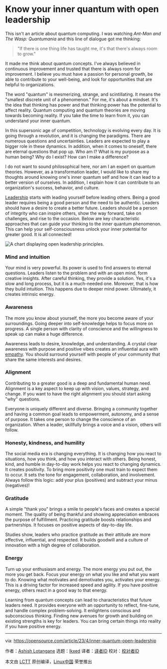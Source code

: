 [#]: subject: "Know your inner quantum with open leadership"
[#]: via: "https://opensource.com/article/23/4/inner-quantum-open-leadership"
[#]: author: "Ashish Lotangane https://opensource.com/users/ashish-lotangane"
[#]: collector: "lkxed"
[#]: translator: " "
[#]: reviewer: " "
[#]: publisher: " "
[#]: url: " "

Know your inner quantum with open leadership
======

This isn't an article about quantum computing. I was watching _Ant-Man and The Wasp: Quantumania_ and this line of dialogue got me thinking:

> "If there is one thing life has taught me, it's that there's always room to grow."

It made me think about quantum concepts. I've always believed in continuous improvement and trusted that there is always room for improvement. I believe you must have a passion for personal growth, be able to contribute to your well-being, and look for opportunities that are helpful to organizations.

The word "quantum" is mesmerizing, strange, and scintillating. It means the "smallest discrete unit of a phenomenon." For me, it's about a mindset. It's the idea that thinking has power and that thinking power has the potential to affect reality. Quantum computing and quantum theories are moving towards becoming reality. If you take the time to learn from it, you can understand your inner quantum.

In this supersonic age of competition, technology is evolving every day. It is going through a revolution, and it is changing the paradigms. There are numerous questions and uncertainties. Leaders are expected to play a bigger role in these dynamics. In addition, when it comes to oneself, there are eternal questions that pop up. Who am I? What is my purpose as a human being? Why do I exist? How can I make a difference?

I do not want to sound philosophical here, nor am I an expert on quantum theories. However, as a transformation leader, I would like to share my thoughts around knowing one's inner quantum self and how it can lead to a better version of ourselves. In addition, I explain how it can contribute to an organization's success, behavior, and culture.

[Leadership][1] starts with leading yourself before leading others. Being a good leader requires being a good person and the need to be authentic. Leaders should have a desire to create a better future. Leaders should be a person of integrity who can inspire others, show the way forward, take on challenges, and rise to the occasion. Below are key characteristic approaches that can guide your thinking to the inner quantum phenomenon. This can help your self-consciousness unlock your inner potential for greater good. It is all connected!

![A chart displaying open leadership principles.][2]

### Mind and intuition

Your mind is very powerful. Its power is used to find answers to eternal questions. Leaders listen to the problem and with an open mind, form creative insights. After careful thinking, they provide a solution. Yes, it's a slow and long process, but it is a much-needed one. Moreover, that is how they build intuition. This happens due to deeper mind power. Ultimately, it creates intrinsic energy.

### Awareness

The more you know about yourself, the more you become aware of your surroundings. Going deeper into self-knowledge helps to focus more on progress. A single person with clarity of conscience and the willingness to speak up can make a huge difference.

Awareness leads to desire, knowledge, and understanding. A crystal clear awareness with purpose and positive vibes creates an influential aura with [empathy][3]. You should surround yourself with people of your community that share the same interests and desires.

### Alignment

Contributing to a greater good is a deep and fundamental human need. Alignment is a key aspect to keep up with vision, values, strategy, and change. If you want to have the right alignment you should start asking "why" questions.

Everyone is uniquely different and diverse. Bringing a community together and having a common goal leads to empowerment, autonomy, and a sense of purpose. It takes one person to change the conscience of an organization. When a leader, skillfully brings a voice and a vision, others will follow.

### Honesty, kindness, and humility

The social media era is changing everything. It is changing how you react to situations, how you think, and how you interact with others. Being honest, kind, and humble in day-to-day work helps you react to changing dynamics. It creates positivity. To bring more positivity one must train to expect them to occur. It sets the tone for engagement, collaboration, and involvement. Always follow this logic: add your plus (positives) and subtract your minus (negatives)!

### Gratitude

A simple "thank you" brings a smile to people's faces and creates a special moment. The quality of being thankful and showing appreciation embraces the purpose of fulfillment. Practicing gratitude boosts relationships and partnerships. It focuses on positive aspects of day-to-day life.

Studies show, leaders who practice gratitude as their attitude are more effective, influential, and respected. It builds goodwill and a culture of innovation with a high degree of collaboration.

### Energy

Turn up your enthusiasm and energy. The more energy you put out, the more you get back. Focus your energy on what you like and what you want to do. Knowing what motivates and demotivates you, activates your energy. This is a driving factor for increased speed and agility. If you have positive energy, others react in a good way to that energy.

Learning from quantum concepts can lead to characteristics that future leaders need. It provides everyone with an opportunity to reflect, fine-tune, and handle complex problem-solving. It enlightens conscious and subconscious thinking. Finding new avenues for growth and building on existing strengths is key for leaders. You can bring certain things into reality if you have positive energy.

--------------------------------------------------------------------------------

via: https://opensource.com/article/23/4/inner-quantum-open-leadership

作者：[Ashish Lotangane][a]
选题：[lkxed][b]
译者：[译者ID](https://github.com/译者ID)
校对：[校对者ID](https://github.com/校对者ID)

本文由 [LCTT](https://github.com/LCTT/TranslateProject) 原创编译，[Linux中国](https://linux.cn/) 荣誉推出

[a]: https://opensource.com/users/ashish-lotangane
[b]: https://github.com/lkxed/
[1]: https://opensource.com/article/23/4/open-leadership-through-change
[2]: https://opensource.com/sites/default/files/2023-03/quantum-concepts-for-people.webp
[3]: https://enterprisersproject.com/article/2022/9/it-leadership-prioritize-empathy?intcmp=7013a000002qLH8AAM